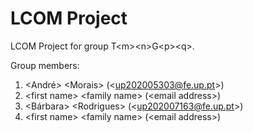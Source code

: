# LCOM Project

LCOM Project for group T&lt;m&gt;&lt;n&gt;G&lt;p&gt;&lt;q&gt;.

Group members:

1. &lt;André&gt; &lt;Morais&gt; (&lt;up202005303@fe.up.pt&gt;)
2. &lt;first name&gt; &lt;family name&gt; (&lt;email address&gt;)
3. &lt;Bárbara&gt; &lt;Rodrigues&gt; (&lt;up202007163@fe.up.pt&gt;)
4. &lt;first name&gt; &lt;family name&gt; (&lt;email address&gt;)
